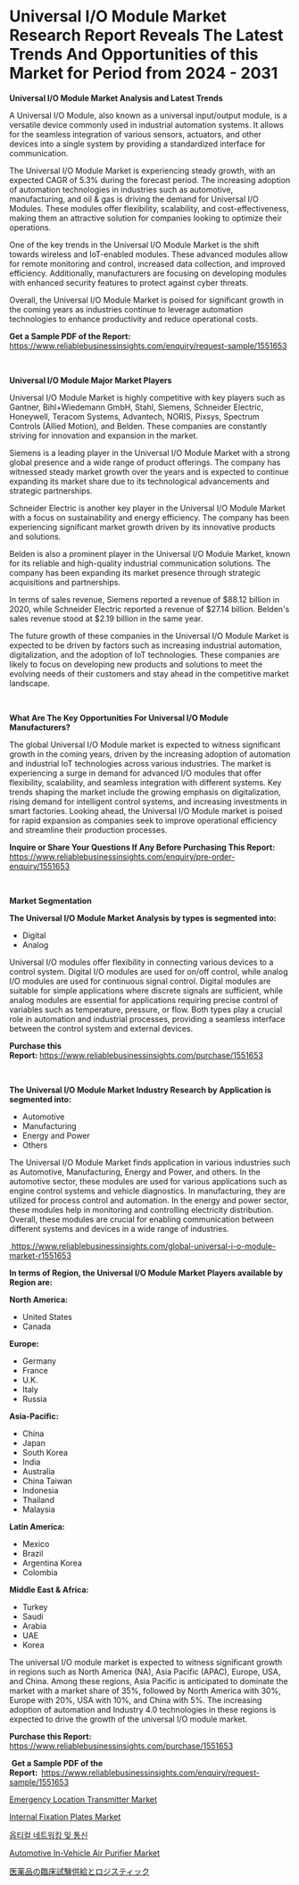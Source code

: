 <p><h1>Universal I/O Module Market Research Report Reveals The Latest Trends And Opportunities of this Market for Period from 2024 - 2031</h1></p><p><strong>Universal I/O Module Market Analysis and Latest Trends</strong></p>
<p><p>A Universal I/O Module, also known as a universal input/output module, is a versatile device commonly used in industrial automation systems. It allows for the seamless integration of various sensors, actuators, and other devices into a single system by providing a standardized interface for communication.</p><p>The Universal I/O Module Market is experiencing steady growth, with an expected CAGR of 5.3% during the forecast period. The increasing adoption of automation technologies in industries such as automotive, manufacturing, and oil & gas is driving the demand for Universal I/O Modules. These modules offer flexibility, scalability, and cost-effectiveness, making them an attractive solution for companies looking to optimize their operations.</p><p>One of the key trends in the Universal I/O Module Market is the shift towards wireless and IoT-enabled modules. These advanced modules allow for remote monitoring and control, increased data collection, and improved efficiency. Additionally, manufacturers are focusing on developing modules with enhanced security features to protect against cyber threats.</p><p>Overall, the Universal I/O Module Market is poised for significant growth in the coming years as industries continue to leverage automation technologies to enhance productivity and reduce operational costs.</p></p>
<p><strong>Get a Sample PDF of the Report:&nbsp;</strong> <a href="https://www.reliablebusinessinsights.com/enquiry/request-sample/1551653">https://www.reliablebusinessinsights.com/enquiry/request-sample/1551653</a></p>
<p>&nbsp;</p>
<p><strong>Universal I/O Module Major Market Players</strong></p>
<p><p>Universal I/O Module Market is highly competitive with key players such as Gantner, Bihl+Wiedemann GmbH, Stahl, Siemens, Schneider Electric, Honeywell, Teracom Systems, Advantech, NORIS, Pixsys, Spectrum Controls (Allied Motion), and Belden. These companies are constantly striving for innovation and expansion in the market.</p><p>Siemens is a leading player in the Universal I/O Module Market with a strong global presence and a wide range of product offerings. The company has witnessed steady market growth over the years and is expected to continue expanding its market share due to its technological advancements and strategic partnerships.</p><p>Schneider Electric is another key player in the Universal I/O Module Market with a focus on sustainability and energy efficiency. The company has been experiencing significant market growth driven by its innovative products and solutions.</p><p>Belden is also a prominent player in the Universal I/O Module Market, known for its reliable and high-quality industrial communication solutions. The company has been expanding its market presence through strategic acquisitions and partnerships.</p><p>In terms of sales revenue, Siemens reported a revenue of $88.12 billion in 2020, while Schneider Electric reported a revenue of $27.14 billion. Belden's sales revenue stood at $2.19 billion in the same year.</p><p>The future growth of these companies in the Universal I/O Module Market is expected to be driven by factors such as increasing industrial automation, digitalization, and the adoption of IoT technologies. These companies are likely to focus on developing new products and solutions to meet the evolving needs of their customers and stay ahead in the competitive market landscape.</p></p>
<p>&nbsp;</p>
<p><strong>What Are The Key Opportunities For Universal I/O Module Manufacturers?</strong></p>
<p><p>The global Universal I/O Module market is expected to witness significant growth in the coming years, driven by the increasing adoption of automation and industrial IoT technologies across various industries. The market is experiencing a surge in demand for advanced I/O modules that offer flexibility, scalability, and seamless integration with different systems. Key trends shaping the market include the growing emphasis on digitalization, rising demand for intelligent control systems, and increasing investments in smart factories. Looking ahead, the Universal I/O Module market is poised for rapid expansion as companies seek to improve operational efficiency and streamline their production processes.</p></p>
<p><strong>Inquire or Share Your Questions If Any Before Purchasing This Report:</strong> <a href="https://www.reliablebusinessinsights.com/enquiry/pre-order-enquiry/1551653">https://www.reliablebusinessinsights.com/enquiry/pre-order-enquiry/1551653</a></p>
<p>&nbsp;</p>
<p><strong>Market Segmentation</strong></p>
<p><strong>The Universal I/O Module Market Analysis by types is segmented into:</strong></p>
<p><ul><li>Digital</li><li>Analog</li></ul></p>
<p><p>Universal I/O modules offer flexibility in connecting various devices to a control system. Digital I/O modules are used for on/off control, while analog I/O modules are used for continuous signal control. Digital modules are suitable for simple applications where discrete signals are sufficient, while analog modules are essential for applications requiring precise control of variables such as temperature, pressure, or flow. Both types play a crucial role in automation and industrial processes, providing a seamless interface between the control system and external devices.</p></p>
<p><strong>Purchase this Report:&nbsp;</strong><a href="https://www.reliablebusinessinsights.com/purchase/1551653">https://www.reliablebusinessinsights.com/purchase/1551653</a></p>
<p>&nbsp;</p>
<p><strong>The Universal I/O Module Market Industry Research by Application is segmented into:</strong></p>
<p><ul><li>Automotive</li><li>Manufacturing</li><li>Energy and Power</li><li>Others</li></ul></p>
<p><p>The Universal I/O Module Market finds application in various industries such as Automotive, Manufacturing, Energy and Power, and others. In the automotive sector, these modules are used for various applications such as engine control systems and vehicle diagnostics. In manufacturing, they are utilized for process control and automation. In the energy and power sector, these modules help in monitoring and controlling electricity distribution. Overall, these modules are crucial for enabling communication between different systems and devices in a wide range of industries.</p></p>
<p><a href="https://www.reliablebusinessinsights.com/global-universal-i-o-module-market-r1551653">&nbsp;https://www.reliablebusinessinsights.com/global-universal-i-o-module-market-r1551653</a></p>
<p><strong>In terms of Region, the Universal I/O Module Market Players available by Region are:</strong></p>
<p>
    <p> <strong> North America: </strong>
        <ul>
            <li>United States</li>
            <li>Canada</li>
        </ul>
        </p> 
    <p> <strong> Europe: </strong>
        <ul>
            <li>Germany</li>
            <li>France</li>
            <li>U.K.</li>
            <li>Italy</li>
            <li>Russia</li>
        </ul>
        </p> 
    <p> <strong> Asia-Pacific: </strong>
        <ul>
            <li>China</li>
            <li>Japan</li>
            <li>South Korea</li>
            <li>India</li>
            <li>Australia</li>
            <li>China Taiwan</li>
            <li>Indonesia</li>
            <li>Thailand</li>
            <li>Malaysia</li>
        </ul>
        </p> 
    <p> <strong> Latin America: </strong>
        <ul>
            <li>Mexico</li>
            <li>Brazil</li>
            <li>Argentina Korea</li>
            <li>Colombia</li>
        </ul>
        </p> 
    <p> <strong> Middle East & Africa: </strong>
        <ul>
            <li>Turkey</li>
            <li>Saudi</li>
            <li>Arabia</li>
            <li>UAE</li>
            <li>Korea</li>
        </ul>
    </p>
    </p>
<p><p>The universal I/O module market is expected to witness significant growth in regions such as North America (NA), Asia Pacific (APAC), Europe, USA, and China. Among these regions, Asia Pacific is anticipated to dominate the market with a market share of 35%, followed by North America with 30%, Europe with 20%, USA with 10%, and China with 5%. The increasing adoption of automation and Industry 4.0 technologies in these regions is expected to drive the growth of the universal I/O module market.</p></p>
<p><strong>Purchase this Report: </strong><a href="https://www.reliablebusinessinsights.com/purchase/1551653">https://www.reliablebusinessinsights.com/purchase/1551653</a></p>
<p>&nbsp;<strong>Get a Sample PDF of the Report:&nbsp;&nbsp;</strong><a href="https://www.reliablebusinessinsights.com/enquiry/request-sample/1551653">https://www.reliablebusinessinsights.com/enquiry/request-sample/1551653</a></p>
<p><strong></strong></p>
<p><p><a href="https://issuu.com/reportprime-2/docs/emergency-location-transmitter-market-size-2030.pp">Emergency Location Transmitter Market</a></p><p><a href="https://www.linkedin.com/pulse/internal-fixation-plates-market-research-report-its-history-forecast-rstle">Internal Fixation Plates Market</a></p><p><a href="https://github.com/muchswr/Market-Research-Report-List-1/blob/main/737972883975.md">옵티컬 네트워킹 및 통신</a></p><p><a href="https://github.com/gracielawharr/Market-Research-Report-List-1/blob/main/automotive-in-vehicle-air-purifier-market.md">Automotive In-Vehicle Air Purifier Market</a></p><p><a href="https://github.com/zjkmgcs938405/Market-Research-Report-List-2/blob/main/614456199493.md">医薬品の臨床試験供給とロジスティック</a></p></p>